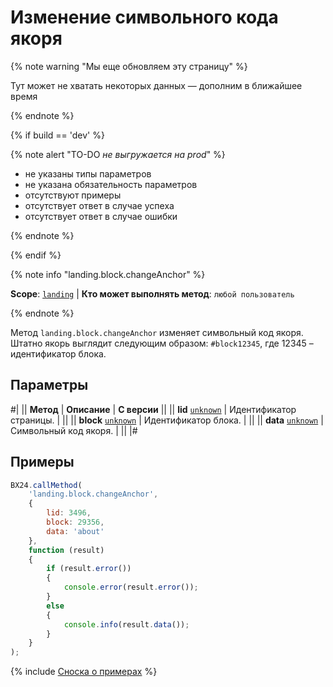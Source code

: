 # Изменение символьного кода якоря

{% note warning "Мы еще обновляем эту страницу" %}

Тут может не хватать некоторых данных — дополним в ближайшее время

{% endnote %}

{% if build == 'dev' %}

{% note alert "TO-DO _не выгружается на prod_" %}

- не указаны типы параметров
- не указана обязательность параметров
- отсутствуют примеры
- отсутствует ответ в случае успеха
- отсутствует ответ в случае ошибки

{% endnote %}

{% endif %}

{% note info "landing.block.changeAnchor" %}

**Scope**: [`landing`](../../../scopes/permissions.md) | **Кто может выполнять метод**: `любой пользователь`

{% endnote %}

Метод `landing.block.changeAnchor` изменяет символьный код якоря. Штатно якорь выглядит следующим образом: `#block12345`, где 12345 – идентификатор блока.

## Параметры

#|
|| **Метод** | **Описание** | **С версии** ||
|| **lid**
[`unknown`](../../../data-types.md) | Идентификатор страницы. | ||
|| **block**
[`unknown`](../../../data-types.md) | Идентификатор блока. | ||
|| **data**
[`unknown`](../../../data-types.md) | Символьный код якоря. | ||
|#

## Примеры

```js
BX24.callMethod(
    'landing.block.changeAnchor',
    {
        lid: 3496,
        block: 29356,
        data: 'about'
    },
    function (result)
    {
        if (result.error())
        {
            console.error(result.error());
        }
        else
        {
            console.info(result.data());
        }
    }
);
```

{% include [Сноска о примерах](../../../../_includes/examples.md) %}